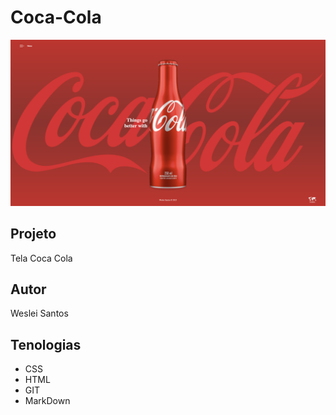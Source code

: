 # Coca-Cola
![](preview4.png)

## Projeto
Tela Coca Cola

## Autor
Weslei Santos

## Tenologias
* CSS
* HTML
* GIT
* MarkDown